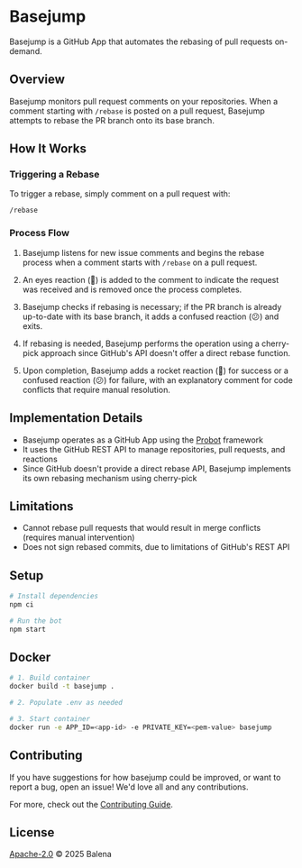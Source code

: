 # Basejump

Basejump is a GitHub App that automates the rebasing of pull requests on-demand.

## Overview

Basejump monitors pull request comments on your repositories. When a comment starting with `/rebase` is posted on a pull request, Basejump attempts to rebase the PR branch onto its base branch.

## How It Works

### Triggering a Rebase

To trigger a rebase, simply comment on a pull request with:

```
/rebase
```

### Process Flow

1. Basejump listens for new issue comments and begins the rebase process when a comment starts with `/rebase` on a pull request.

2. An eyes reaction (👀) is added to the comment to indicate the request was received and is removed once the process completes.

3. Basejump checks if rebasing is necessary; if the PR branch is already up-to-date with its base branch, it adds a confused reaction (😕) and exits.

4. If rebasing is needed, Basejump performs the operation using a cherry-pick approach since GitHub's API doesn't offer a direct rebase function.

5. Upon completion, Basejump adds a rocket reaction (🚀) for success or a confused reaction (😕) for failure, with an explanatory comment for code conflicts that require manual resolution.

## Implementation Details

- Basejump operates as a GitHub App using the [Probot](https://probot.github.io/) framework
- It uses the GitHub REST API to manage repositories, pull requests, and reactions
- Since GitHub doesn't provide a direct rebase API, Basejump implements its own rebasing mechanism using cherry-pick

## Limitations

- Cannot rebase pull requests that would result in merge conflicts (requires manual intervention)
- Does not sign rebased commits, due to limitations of GitHub's REST API

## Setup

```sh
# Install dependencies
npm ci

# Run the bot
npm start
```

## Docker

```sh
# 1. Build container
docker build -t basejump .

# 2. Populate .env as needed

# 3. Start container
docker run -e APP_ID=<app-id> -e PRIVATE_KEY=<pem-value> basejump
```

## Contributing

If you have suggestions for how basejump could be improved, or want to report a bug, open an issue! We'd love all and any contributions.

For more, check out the [Contributing Guide](CONTRIBUTING.md).

## License

[Apache-2.0](LICENSE) © 2025 Balena
